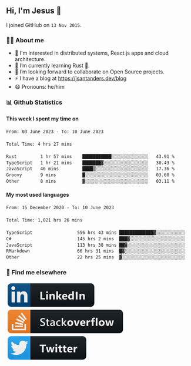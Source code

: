 ## Hi, I'm Jesus 👋

I joined GitHub on `13 Nov 2015`.

<!-- Talking about you -->

### 👨‍💻 About me

- 👦 I'm interested in distributed systems, React.js apps and cloud architecture.
- 🌱 I’m currently learning Rust 🦀.
- 👯 I’m looking forward to collaborate on Open Source projects.
- ⚡️ I have a blog at <https://jsantanders.dev/blog>
- 😄 Pronouns: he/him

### 📊 Github Statistics

#### This week I spent my time on

<!--START_SECTION:weekly-->

```txt
From: 03 June 2023 - To: 10 June 2023

Total Time: 4 hrs 27 mins

Rust         1 hr 57 mins    ███████████░░░░░░░░░░░░░░   43.91 %
TypeScript   1 hr 21 mins    ███████▓░░░░░░░░░░░░░░░░░   30.43 %
JavaScript   46 mins         ████▒░░░░░░░░░░░░░░░░░░░░   17.36 %
Groovy       9 mins          █░░░░░░░░░░░░░░░░░░░░░░░░   03.60 %
Other        8 mins          ▓░░░░░░░░░░░░░░░░░░░░░░░░   03.11 %
```

<!--END_SECTION:weekly-->

#### My most used languages

<!--START_SECTION:alltime-->

```txt
From: 15 December 2020 - To: 10 June 2023

Total Time: 1,021 hrs 26 mins

TypeScript                 556 hrs 43 mins █████████████▓░░░░░░░░░░░   54.50 %
C#                         145 hrs 2 mins  ███▓░░░░░░░░░░░░░░░░░░░░░   14.20 %
JavaScript                 113 hrs 38 mins ██▓░░░░░░░░░░░░░░░░░░░░░░   11.13 %
RMarkdown                  66 hrs 31 mins  █▓░░░░░░░░░░░░░░░░░░░░░░░   06.51 %
Other                      22 hrs 25 mins  ▓░░░░░░░░░░░░░░░░░░░░░░░░   02.19 %
```

<!--END_SECTION:alltime-->

### 📢 Find me elsewhere

<p>
  <a target="_blank" href="https://linkedin.com/in/jsantanders">
    <img src="https://github.com/jsantanders/jsantanders/blob/master/img/linkedin.svg" alt="LinkedIn" style="vertical-align:top; margin:4px">
  </a>
  
  <a target="_blank" href="https://stackoverflow.com/users/7318331/jesus-santander">
    <img src="https://github.com/jsantanders/jsantanders/blob/master/img/stackoverflow.svg" alt="StackOverflow" style="vertical-align:top; margin:4px">
  </a>
  
  <a target="_blank" href="http://twitter.com/jsantanders">
    <img src="https://github.com/jsantanders/jsantanders/blob/master/img/twitter.svg" alt="Twitter" style="vertical-align:top; margin:4px">
  </a>
</p>
